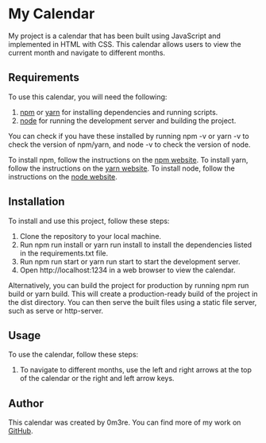 # My Calendar

My project is a calendar that has been built using JavaScript and implemented in HTML with CSS. This calendar allows users to view the current month and navigate to different months.

## Requirements

To use this calendar, you will need the following:

1. [npm](https://www.npmjs.com/) or [yarn](https://yarnpkg.com/) for installing dependencies and running scripts.
2. [node](https://nodejs.org/en/) for running the development server and building the project.

You can check if you have these installed by running npm -v or yarn -v to check the version of npm/yarn, and node -v to check the version of node.

To install npm, follow the instructions on the [npm website](https://docs.npmjs.com/getting-started). To install yarn, follow the instructions on the [yarn website](https://yarnpkg.com/getting-started/install). To install node, follow the instructions on the [node website](https://nodejs.org/en/download/).


## Installation

To install and use this project, follow these steps:

1. Clone the repository to your local machine.
2. Run npm run install or yarn run install to install the dependencies listed in the requirements.txt file.
3. Run npm run start or yarn run start to start the development server.
4. Open http://localhost:1234 in a web browser to view the calendar.

Alternatively, you can build the project for production by running npm run build or yarn build. This will create a production-ready build of the project in the dist directory. You can then serve the built files using a static file server, such as serve or http-server.

## Usage

To use the calendar, follow these steps:

1. To navigate to different months, use the left and right arrows at the top of the calendar or the right and left arrow keys.

## Author

This calendar was created by 0m3re. You can find more of my work on [GitHub](https://github.com/0m3re).
